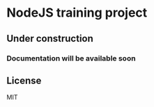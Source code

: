 # NodeJS training project
## Under construction
### Documentation will be available soon

License
----

MIT
